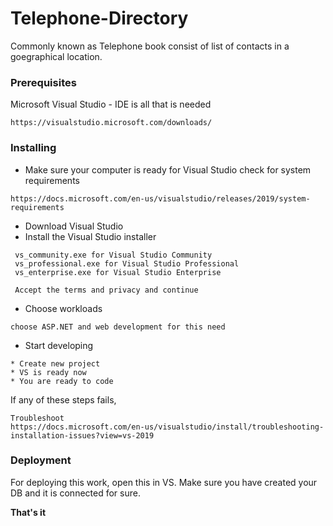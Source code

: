 # Telephone-Directory
  Commonly known as Telephone book consist of list of contacts in a goegraphical location. 
 
### Prerequisites
  Microsoft Visual Studio - IDE is all that is needed
  ```
  https://visualstudio.microsoft.com/downloads/
  ```
 ### Installing
 *  Make sure your computer is ready for Visual Studio
    check for system requirements
 ```
 https://docs.microsoft.com/en-us/visualstudio/releases/2019/system-requirements
 ```
 *  Download Visual Studio
 *  Install the Visual Studio installer
 ```
  vs_community.exe for Visual Studio Community
  vs_professional.exe for Visual Studio Professional
  vs_enterprise.exe for Visual Studio Enterprise
  
  Accept the terms and privacy and continue
```
* Choose workloads
```
choose ASP.NET and web development for this need
```
* Start developing
```
* Create new project
* VS is ready now
* You are ready to code
```
If any of these steps fails,
```
Troubleshoot
https://docs.microsoft.com/en-us/visualstudio/install/troubleshooting-installation-issues?view=vs-2019
```
### Deployment
  For deploying this work, open this in VS. Make sure you have created your DB and it is connected for sure. 
 
 **That's it**
